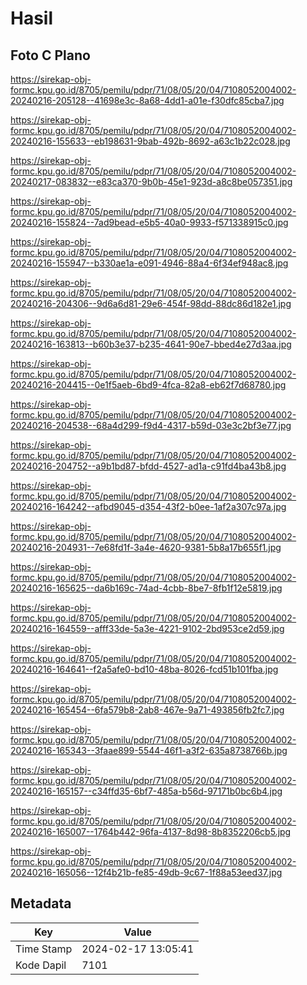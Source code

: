 # Hasil

## Foto C Plano

https://sirekap-obj-formc.kpu.go.id/8705/pemilu/pdpr/71/08/05/20/04/7108052004002-20240216-205128--41698e3c-8a68-4dd1-a01e-f30dfc85cba7.jpg

https://sirekap-obj-formc.kpu.go.id/8705/pemilu/pdpr/71/08/05/20/04/7108052004002-20240216-155633--eb198631-9bab-492b-8692-a63c1b22c028.jpg

https://sirekap-obj-formc.kpu.go.id/8705/pemilu/pdpr/71/08/05/20/04/7108052004002-20240217-083832--e83ca370-9b0b-45e1-923d-a8c8be057351.jpg

https://sirekap-obj-formc.kpu.go.id/8705/pemilu/pdpr/71/08/05/20/04/7108052004002-20240216-155824--7ad9bead-e5b5-40a0-9933-f571338915c0.jpg

https://sirekap-obj-formc.kpu.go.id/8705/pemilu/pdpr/71/08/05/20/04/7108052004002-20240216-155947--b330ae1a-e091-4946-88a4-6f34ef948ac8.jpg

https://sirekap-obj-formc.kpu.go.id/8705/pemilu/pdpr/71/08/05/20/04/7108052004002-20240216-204306--9d6a6d81-29e6-454f-98dd-88dc86d182e1.jpg

https://sirekap-obj-formc.kpu.go.id/8705/pemilu/pdpr/71/08/05/20/04/7108052004002-20240216-163813--b60b3e37-b235-4641-90e7-bbed4e27d3aa.jpg

https://sirekap-obj-formc.kpu.go.id/8705/pemilu/pdpr/71/08/05/20/04/7108052004002-20240216-204415--0e1f5aeb-6bd9-4fca-82a8-eb62f7d68780.jpg

https://sirekap-obj-formc.kpu.go.id/8705/pemilu/pdpr/71/08/05/20/04/7108052004002-20240216-204538--68a4d299-f9d4-4317-b59d-03e3c2bf3e77.jpg

https://sirekap-obj-formc.kpu.go.id/8705/pemilu/pdpr/71/08/05/20/04/7108052004002-20240216-204752--a9b1bd87-bfdd-4527-ad1a-c91fd4ba43b8.jpg

https://sirekap-obj-formc.kpu.go.id/8705/pemilu/pdpr/71/08/05/20/04/7108052004002-20240216-164242--afbd9045-d354-43f2-b0ee-1af2a307c97a.jpg

https://sirekap-obj-formc.kpu.go.id/8705/pemilu/pdpr/71/08/05/20/04/7108052004002-20240216-204931--7e68fd1f-3a4e-4620-9381-5b8a17b655f1.jpg

https://sirekap-obj-formc.kpu.go.id/8705/pemilu/pdpr/71/08/05/20/04/7108052004002-20240216-165625--da6b169c-74ad-4cbb-8be7-8fb1f12e5819.jpg

https://sirekap-obj-formc.kpu.go.id/8705/pemilu/pdpr/71/08/05/20/04/7108052004002-20240216-164559--afff33de-5a3e-4221-9102-2bd953ce2d59.jpg

https://sirekap-obj-formc.kpu.go.id/8705/pemilu/pdpr/71/08/05/20/04/7108052004002-20240216-164641--f2a5afe0-bd10-48ba-8026-fcd51b101fba.jpg

https://sirekap-obj-formc.kpu.go.id/8705/pemilu/pdpr/71/08/05/20/04/7108052004002-20240216-165454--6fa579b8-2ab8-467e-9a71-493856fb2fc7.jpg

https://sirekap-obj-formc.kpu.go.id/8705/pemilu/pdpr/71/08/05/20/04/7108052004002-20240216-165343--3faae899-5544-46f1-a3f2-635a8738766b.jpg

https://sirekap-obj-formc.kpu.go.id/8705/pemilu/pdpr/71/08/05/20/04/7108052004002-20240216-165157--c34ffd35-6bf7-485a-b56d-97171b0bc6b4.jpg

https://sirekap-obj-formc.kpu.go.id/8705/pemilu/pdpr/71/08/05/20/04/7108052004002-20240216-165007--1764b442-96fa-4137-8d98-8b8352206cb5.jpg

https://sirekap-obj-formc.kpu.go.id/8705/pemilu/pdpr/71/08/05/20/04/7108052004002-20240216-165056--12f4b21b-fe85-49db-9c67-1f88a53eed37.jpg


## Metadata

| Key        | Value               |
| ---------- | ------------------- |
| Time Stamp | 2024-02-17 13:05:41 |
| Kode Dapil | 7101                |




